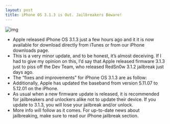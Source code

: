 ```yaml
---
layout: post
title: iPhone OS 3.1.3 is Out. Jailbreakers Beware!
---
```

![img](http://media.idownloadblog.com/wp-content/uploads/2010/02/iPhone_OS_3.1.3.jpg)
* Apple released iPhone OS 3.1.3 just a few hours ago and it it is now available for download directly from iTunes or from our iPhone downloads page.
* This is a very minor update, and to be honest, it’s almost deceiving. If I had to give my opinion on this, I’d say that Apple released firmware 3.1.3 just to piss off the Dev Team, who released RedSn0w 3.1.2 jailbreak just days ago.
* The “fixes and improvements” for iPhone OS 3.1.3 are as follow:
* Additionally, Apple has updated the baseband from version 5.11.07 to 5.12.01 on the iPhone.
* As usual when a new firmware update is released, it is recommended for jailbreakers and unlockers alike not to update their device. If you update to 3.1.3, you will lose your jailbreak and/or unlock.
* More info will follow as it comes. For up-to-date news about jailbreaking, make sure to read our iPhone jailbreak section.

